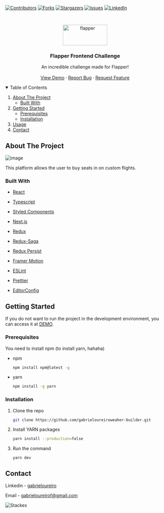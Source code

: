 [![Contributors][contributors-shield]][contributors-url]
[![Forks][forks-shield]][forks-url]
[![Stargazers][stars-shield]][stars-url]
[![Issues][issues-shield]][issues-url]
[![LinkedIn][linkedin-shield]][linkedin-url]

<!-- PROJECT -->
<br />
<p align="center">

  <img src="/public/images/flapper.png" alt="flapper" width="140" height="65">

  <h3 align="center">Flapper Frontend Challenge</h3>

  <p align="center">
      An incredible challenge made for Flapper!
    <br />
    <br />
    <a href="https:/weaher-builder.vercel.app/">View Demo</a>
    ·
    <a href="https://github.com/gabrieloureiroweaher-builder/issues">Report Bug</a>
    ·
    <a href="https://github.com/gabrieloureiroweaher-builder/issues">Request Feature</a>
  </p>
</p>

<!-- TABLE OF CONTENTS -->
<details open="open">
  <summary>Table of Contents</summary>
  <ol>
    <li>
      <a href="#about-the-project">About The Project</a>
      <ul>
        <li><a href="#built-with">Built With</a></li>
      </ul>
    </li>
    <li>
      <a href="#getting-started">Getting Started</a>
      <ul>
        <li><a href="#prerequisites">Prerequisites</a></li>
        <li><a href="#installation">Installation</a></li>
      </ul>
    </li>
    <li><a href="#usage">Usage</a></li>
    <li><a href="#contact">Contact</a></li>
  </ol>
</details>

<!-- ABOUT THE PROJECT -->

## About The Project

![image](https://user-images.githubusercontent.com/39869298/109913983-c1e25280-7c8d-11eb-9061-e429b56a1dac.png)

This platform allows the user to buy seats in on custom flights.

### Built With

- [React](https://reactjs.org/)
- [Typescript](https://www.typescriptlang.org/)
- [Styled Components](https://styled-components.com/)
- [Next.js](https://nextjs.org/)
- [Redux](https://react-redux.js.org/)
- [Redux-Saga](https://redux-saga.js.org/)
- [Redux Persist](https://github.com/rt2zz/redux-persist)
- [Framer Motion](https://www.framer.com/api/motion/)

- [ESLint](https:///)
- [Prettier](https://)
- [EditorConfig](https://)

<!-- GETTING STARTED -->

## Getting Started

If you do not want to run the project in the development environment, you can access it at [DEMO](https:/weaher-builder.vercel.app/).

### Prerequisites

You need to install npm (to install yarn, hahaha)

- npm

  ```sh
  npm install npm@latest -g
  ```

- yarn
  ```sh
  npm install -g yarn
  ```

### Installation

1. Clone the repo
   ```sh
   git clone https://github.com/gabrieloureiroweaher-builder.git
   ```
2. Install YARN packages
   ```sh
   yarn install --production=false
   ```
3. Run the command
   ```JS
   yarn dev
   ```

<!-- CONTACT -->

## Contact

Linkedin - [gabrieloureiro](https://linkedin.com/in/gabrieloureiro)

Email - [gabrieloureirof@gmail.com](mailto:gabrieloureirof@gmail.com)

![Stackes][stacks]

<!-- MARKDOWN LINKS & IMAGES -->
<!-- https://www.markdownguide.org/basic-syntax/#reference-style-links -->

[contributors-shield]: https://img.shields.io/github/contributors/gabrieloureiro/weather-builder.svg?style=for-the-badge
[contributors-url]: https://github.com/gabrieloureiroweaher-builder/graphs/contributors
[forks-shield]: https://img.shields.io/github/forks/gabrieloureiro/weather-builder.svg?style=for-the-badge
[forks-url]: https://github.com/gabrieloureiroweaher-builder/network/members
[stars-shield]: https://img.shields.io/github/stars/gabrieloureiro/weather-builder.svg?style=for-the-badge
[stars-url]: https://github.com/gabrieloureiroweaher-builder/stargazers
[issues-shield]: https://img.shields.io/github/issues/gabrieloureiro/weather-builder.svg?style=for-the-badge
[issues-url]: https://github.com/gabrieloureiroweaher-builder/issues
[linkedin-shield]: https://img.shields.io/badge/-LinkedIn-black.svg?style=for-the-badge&logo=linkedin&colorB=555
[linkedin-url]: https://linkedin.com/in/gabrieloureiro
[product-screenshot]: images/screenshot.png
[stacks]: https://user-images.githubusercontent.com/39869298/109377578-f8ddf000-78aa-11eb-87d8-2ff40514e30f.png
